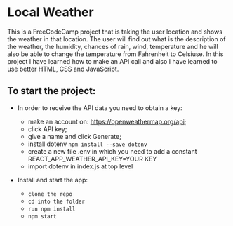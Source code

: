 # Local Weather
This is a FreeCodeCamp project that is taking the user location and shows the weather in that location. The user will find out what is the description of the weather, the humidity, chances of rain, wind, temperature and he will also be able to change the temperature from Fahrenheit to Celsiuse.
In this project I have learned how to make an API call and also I have learned to use better HTML, CSS and JavaScript.

## To start the project:

 * In order to receive the API data you need to obtain a key:

    - make an account on: https://openweathermap.org/api;
    - click API key;
    - give a name and click Generate;
    - install dotenv ```npm install --save dotenv```
    - create a new file .env in which you need to add a constant REACT_APP_WEATHER_API_KEY=YOUR KEY
    - import dotenv in index.js at top level


 * Install and start the app:

    - ```clone the repo```
    - ```cd into the folder```
    - ```run npm install```
    - ```npm start```

   
